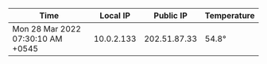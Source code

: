 | Time     | Local IP | Public IP | Temperature |
| ----------- | ----------- | ----------- | ----------- |
| Mon 28 Mar 2022 07:30:10 AM +0545      | 10.0.2.133     | 202.51.87.33  | 54.8° |
